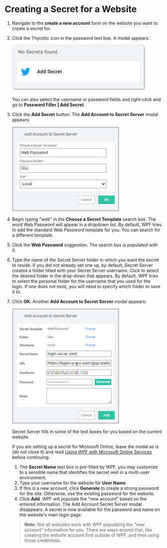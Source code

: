 [title]: # (Creating a Secret for a Website)
[tags]: # (WPF)
[priority]: # (4)

# Creating a Secret for a Website

1. Navigate to the __create a new account__ form on the website you want to create a secret for.

1. Click the Thycotic icon in the password text box. A modal appears:

   ![image-20191205162836870](images/image-20191205162836870.png "No Secrets found modal")

   You can also select the username or password fields and right-click and go to __Password Filler | Add Secret__.

1. Click the __Add Secret__ button. The __Add Account to Secret Server__ modal appears:

   ![add-acct-to-ss-1](images/add-acct-to-ss-1.png "Add Account")

1. Begin typing "web" in the __Choose a Secret Template__ search box. The word Web Password will appear in a dropdown list. By default, WPF tries to add the standard Web Password template for you. You can search for a different template.
1. Click the __Web Password__ suggestion. The search box is populated with it.
1. Type the name of the Secret Server folder in which you want the secret to reside. If you did not already set one up, by default, Secret Server creates a folder titled with your Secret Server username. Click to select the desired folder in the drop-down that appears. By default, WPF tries to select the personal folder for the username that you used for the login. If one does not exist, you will need to specify which folder to save it to.
1. Click __OK__. Another __Add Account to Secret Server__ modal appears:

   ![add-acct-to-ss-2](images/add-acct-to-ss-2.png "Second Add Account to Secret Server")

   Secret Server fills in some of the text boxes for you based on the current website.

   If you are setting up a secret for Microsoft Online, leave the modal as is (do not close it) and read [Using WPF with Microsoft Online Services](mos.md) before continuing.
   1. The __Secret Name__ text box is pre-filled by WPF, you may customize to a sensible name that identifies the secret well in a multi-user environment.
   1. Type your username for the website for __User Name__.
   1. If this is a new account, click __Generate__ to create a strong password for the site. Otherwise, use the existing password for the website.
   1. Click __Add__. WPF will populate the "new account" based on the entered information. The Add Account Secret Server modal disappears. A secret is now available for the password and name on the website's main login page.

   >**Note**: Not all websites work with WPF populating the "new account" information for you. There are ways around that, like creating the website account first outside of WPF, and then using those credentials.